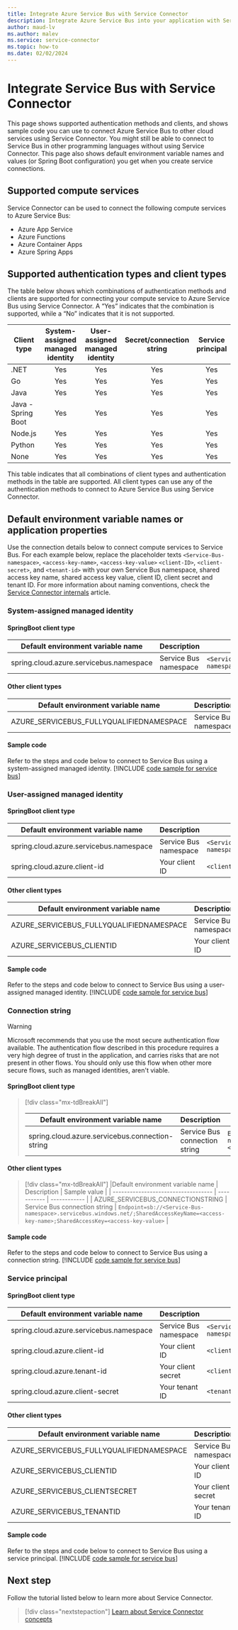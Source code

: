 ```yaml
---
title: Integrate Azure Service Bus with Service Connector
description: Integrate Azure Service Bus into your application with Service Connector
author: maud-lv
ms.author: malev
ms.service: service-connector
ms.topic: how-to
ms.date: 02/02/2024
---
```


# Integrate Service Bus with Service Connector

This page shows supported authentication methods and clients, and shows sample code you can use to connect Azure Service Bus to other cloud services using Service Connector. You might still be able to connect to Service Bus in other programming languages without using Service Connector. This page also shows default environment variable names and values (or Spring Boot configuration) you get when you create service connections. 

## Supported compute services

Service Connector can be used to connect the following compute services to Azure Service Bus:

- Azure App Service
- Azure Functions
- Azure Container Apps
- Azure Spring Apps

## Supported authentication types and client types

The table below shows which combinations of authentication methods and clients are supported for connecting your compute service to Azure Service Bus using Service Connector. A “Yes” indicates that the combination is supported, while a “No” indicates that it is not supported.

| Client type        | System-assigned managed identity | User-assigned managed identity | Secret/connection string | Service principal |
|--------------------|:--------------------------------:|:------------------------------:|:------------------------:|:-----------------:|
| .NET               |                Yes               |               Yes              |            Yes           |        Yes        |
| Go                 |                Yes               |               Yes              |            Yes           |        Yes        |
| Java               |                Yes               |               Yes              |            Yes           |        Yes        |
| Java - Spring Boot |                Yes               |               Yes              |            Yes           |        Yes        |
| Node.js            |                Yes               |               Yes              |            Yes           |        Yes        |
| Python             |                Yes               |               Yes              |            Yes           |        Yes        |
| None               |                Yes               |               Yes              |            Yes           |        Yes        |

This table indicates that all combinations of client types and authentication methods in the table are supported. All client types can use any of the authentication methods to connect to Azure Service Bus using Service Connector.

## Default environment variable names or application properties

Use the connection details below to connect compute services to Service Bus. For each example below, replace the placeholder texts `<Service-Bus-namespace>`, `<access-key-name>`, `<access-key-value>` `<client-ID>`, `<client-secret>`, and `<tenant-id>` with your own Service Bus namespace, shared access key name, shared access key value, client ID, client secret and tenant ID. For more information about naming conventions, check the [Service Connector internals](concept-service-connector-internals.md#configuration-naming-convention) article.

### System-assigned managed identity

#### SpringBoot client type

| Default environment variable name       | Description           | Sample value                                     |
|-----------------------------------------|-----------------------|--------------------------------------------------|
| spring.cloud.azure.servicebus.namespace | Service Bus namespace | `<Service-Bus-namespace>.servicebus.windows.net` |

#### Other client types

| Default environment variable name        | Description           | Sample value                                       |
| ---------------------------------------- | --------------------- | -------------------------------------------------- |
| AZURE_SERVICEBUS_FULLYQUALIFIEDNAMESPACE | Service Bus namespace | `<Service-Bus-namespace>.servicebus.windows.net` |

#### Sample code
Refer to the steps and code below to connect to Service Bus using a system-assigned managed identity.
[!INCLUDE [code sample for service bus](./includes/code-servicebus-me-id.md)]

### User-assigned managed identity

#### SpringBoot client type

| Default environment variable name       | Description           | Sample value                                     |
|-----------------------------------------|-----------------------|--------------------------------------------------|
| spring.cloud.azure.servicebus.namespace | Service Bus namespace | `<Service-Bus-namespace>.servicebus.windows.net` |
| spring.cloud.azure.client-id            | Your client ID        | `<client-ID>`                                    |

#### Other client types

| Default environment variable name        | Description           | Sample value                                       |
| ---------------------------------------- | --------------------- | -------------------------------------------------- |
| AZURE_SERVICEBUS_FULLYQUALIFIEDNAMESPACE | Service Bus namespace | `<Service-Bus-namespace>.servicebus.windows.net` |
| AZURE_SERVICEBUS_CLIENTID                | Your client ID        | `<client-ID>`                                    |

#### Sample code
Refer to the steps and code below to connect to Service Bus using a user-assigned managed identity.
[!INCLUDE [code sample for service bus](./includes/code-servicebus-me-id.md)]

### Connection string

> [!WARNING]
> Microsoft recommends that you use the most secure authentication flow available. The authentication flow described in this procedure requires a very high degree of trust in the application, and carries risks that are not present in other flows. You should only use this flow when other more secure flows, such as managed identities, aren't viable.

#### SpringBoot client type

> [!div class="mx-tdBreakAll"]
>
> | Default environment variable name               | Description                   | Sample value                                                                                                                               |
> | ----------------------------------------------- | ----------------------------- | ------------------------------------------------------------------------------------------------------------------------------------------ |
> | spring.cloud.azure.servicebus.connection-string | Service Bus connection string | `Endpoint=sb://<Service-Bus-namespace>.servicebus.windows.net/;SharedAccessKeyName=<access-key-name>;SharedAccessKey=<access-key-value>` |

#### Other client types

> [!div class="mx-tdBreakAll"]
> |Default environment variable name | Description | Sample value |
> | ----------------------------------- | ----------- | ------------ |
> | AZURE_SERVICEBUS_CONNECTIONSTRING | Service Bus connection string | `Endpoint=sb://<Service-Bus-namespace>.servicebus.windows.net/;SharedAccessKeyName=<access-key-name>;SharedAccessKey=<access-key-value>` |

#### Sample code
Refer to the steps and code below to connect to Service Bus using a connection string.
[!INCLUDE [code sample for service bus](./includes/code-servicebus-secret.md)]


### Service principal

#### SpringBoot client type

| Default environment variable name       | Description           | Sample value                                       |
| --------------------------------------- | --------------------- | -------------------------------------------------- |
| spring.cloud.azure.servicebus.namespace | Service Bus namespace | `<Service-Bus-namespace>.servicebus.windows.net` |
| spring.cloud.azure.client-id            | Your client ID        | `<client-ID>`                                    |
| spring.cloud.azure.tenant-id            | Your client secret    | `<client-secret>`                                |
| spring.cloud.azure.client-secret        | Your tenant ID        | `<tenant-id>`                                    |

#### Other client types

| Default environment variable name        | Description           | Sample value                                    |
| -----------------------------------------| --------------------- | ----------------------------------------------- |
| AZURE_SERVICEBUS_FULLYQUALIFIEDNAMESPACE | Service Bus namespace | `<Service-Bus-namespace>.servicebus.windows.net`  |
| AZURE_SERVICEBUS_CLIENTID                | Your client ID        | `<client-ID>`                                |
| AZURE_SERVICEBUS_CLIENTSECRET            | Your client secret    | `<client-secret>`                            |
| AZURE_SERVICEBUS_TENANTID                | Your tenant ID        | `<tenant-id>`                                |

#### Sample code
Refer to the steps and code below to connect to Service Bus using a service principal.
[!INCLUDE [code sample for service bus](./includes/code-servicebus-me-id.md)]

## Next step

Follow the tutorial listed below to learn more about Service Connector.

> [!div class="nextstepaction"]
> [Learn about Service Connector concepts](./concept-service-connector-internals.md)
